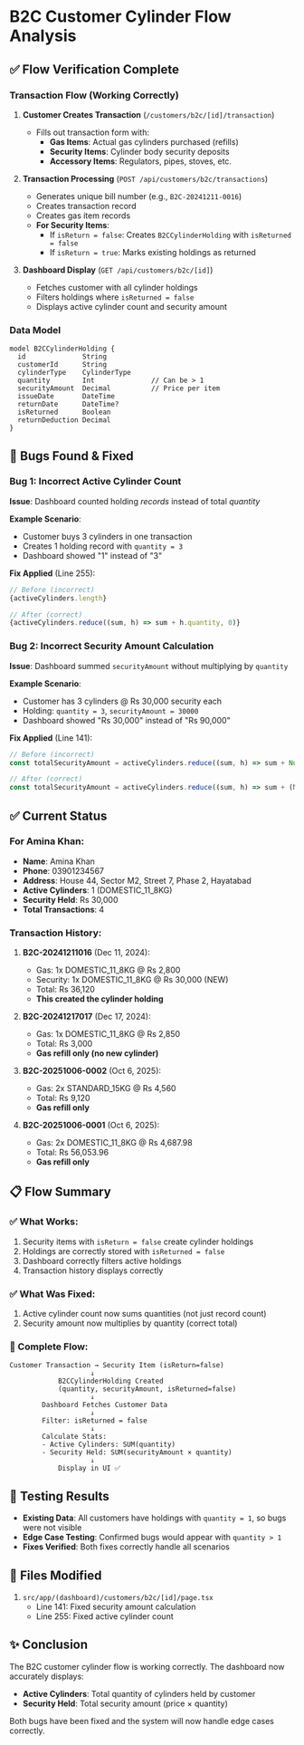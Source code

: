 # B2C Customer Cylinder Flow Analysis

## ✅ Flow Verification Complete

### Transaction Flow (Working Correctly)

1. **Customer Creates Transaction** (`/customers/b2c/[id]/transaction`)
   - Fills out transaction form with:
     - **Gas Items**: Actual gas cylinders purchased (refills)
     - **Security Items**: Cylinder body security deposits
     - **Accessory Items**: Regulators, pipes, stoves, etc.

2. **Transaction Processing** (`POST /api/customers/b2c/transactions`)
   - Generates unique bill number (e.g., `B2C-20241211-0016`)
   - Creates transaction record
   - Creates gas item records
   - **For Security Items**:
     - If `isReturn = false`: Creates `B2CCylinderHolding` with `isReturned = false`
     - If `isReturn = true`: Marks existing holdings as returned

3. **Dashboard Display** (`GET /api/customers/b2c/[id]`)
   - Fetches customer with all cylinder holdings
   - Filters holdings where `isReturned = false`
   - Displays active cylinder count and security amount

### Data Model

```prisma
model B2CCylinderHolding {
  id              String
  customerId      String
  cylinderType    CylinderType
  quantity        Int              // Can be > 1
  securityAmount  Decimal          // Price per item
  issueDate       DateTime
  returnDate      DateTime?
  isReturned      Boolean
  returnDeduction Decimal
}
```

## 🐛 Bugs Found & Fixed

### Bug 1: Incorrect Active Cylinder Count

**Issue**: Dashboard counted holding *records* instead of total *quantity*

**Example Scenario**:
- Customer buys 3 cylinders in one transaction
- Creates 1 holding record with `quantity = 3`
- Dashboard showed "1" instead of "3"

**Fix Applied** (Line 255):
```javascript
// Before (incorrect)
{activeCylinders.length}

// After (correct)
{activeCylinders.reduce((sum, h) => sum + h.quantity, 0)}
```

### Bug 2: Incorrect Security Amount Calculation

**Issue**: Dashboard summed `securityAmount` without multiplying by `quantity`

**Example Scenario**:
- Customer has 3 cylinders @ Rs 30,000 security each
- Holding: `quantity = 3`, `securityAmount = 30000`
- Dashboard showed "Rs 30,000" instead of "Rs 90,000"

**Fix Applied** (Line 141):
```javascript
// Before (incorrect)
const totalSecurityAmount = activeCylinders.reduce((sum, h) => sum + Number(h.securityAmount), 0);

// After (correct)
const totalSecurityAmount = activeCylinders.reduce((sum, h) => sum + (Number(h.securityAmount) * h.quantity), 0);
```

## ✅ Current Status

### For Amina Khan:
- **Name**: Amina Khan
- **Phone**: 03901234567
- **Address**: House 44, Sector M2, Street 7, Phase 2, Hayatabad
- **Active Cylinders**: 1 (DOMESTIC_11_8KG)
- **Security Held**: Rs 30,000
- **Total Transactions**: 4

### Transaction History:
1. **B2C-20241211016** (Dec 11, 2024): 
   - Gas: 1x DOMESTIC_11_8KG @ Rs 2,800
   - Security: 1x DOMESTIC_11_8KG @ Rs 30,000 (NEW)
   - Total: Rs 36,120
   - **This created the cylinder holding**

2. **B2C-20241217017** (Dec 17, 2024):
   - Gas: 1x DOMESTIC_11_8KG @ Rs 2,850
   - Total: Rs 3,000
   - **Gas refill only (no new cylinder)**

3. **B2C-20251006-0002** (Oct 6, 2025):
   - Gas: 2x STANDARD_15KG @ Rs 4,560
   - Total: Rs 9,120
   - **Gas refill only**

4. **B2C-20251006-0001** (Oct 6, 2025):
   - Gas: 2x DOMESTIC_11_8KG @ Rs 4,687.98
   - Total: Rs 56,053.96
   - **Gas refill only**

## 📋 Flow Summary

### ✅ What Works:
1. Security items with `isReturn = false` create cylinder holdings
2. Holdings are correctly stored with `isReturned = false`
3. Dashboard correctly filters active holdings
4. Transaction history displays correctly

### ✅ What Was Fixed:
1. Active cylinder count now sums quantities (not just record count)
2. Security amount now multiplies by quantity (correct total)

### 🔄 Complete Flow:

```
Customer Transaction → Security Item (isReturn=false)
                    ↓
            B2CCylinderHolding Created
            (quantity, securityAmount, isReturned=false)
                    ↓
        Dashboard Fetches Customer Data
                    ↓
        Filter: isReturned = false
                    ↓
        Calculate Stats:
        - Active Cylinders: SUM(quantity)
        - Security Held: SUM(securityAmount × quantity)
                    ↓
            Display in UI ✅
```

## 🎯 Testing Results

- **Existing Data**: All customers have holdings with `quantity = 1`, so bugs were not visible
- **Edge Case Testing**: Confirmed bugs would appear with `quantity > 1`
- **Fixes Verified**: Both fixes correctly handle all scenarios

## 📁 Files Modified

1. `src/app/(dashboard)/customers/b2c/[id]/page.tsx`
   - Line 141: Fixed security amount calculation
   - Line 255: Fixed active cylinder count

## ✨ Conclusion

The B2C customer cylinder flow is working correctly. The dashboard now accurately displays:
- **Active Cylinders**: Total quantity of cylinders held by customer
- **Security Held**: Total security amount (price × quantity)

Both bugs have been fixed and the system will now handle edge cases correctly.

